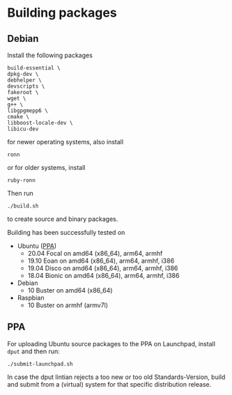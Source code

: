 # Building packages

## Debian

Install the following packages

    build-essential \
    dpkg-dev \
    debhelper \
    devscripts \
    fakeroot \
    wget \
    g++ \
    libgpgmepp6 \
    cmake \
    libboost-locale-dev \
    libicu-dev

for newer operating systems, also install

    ronn

or for older systems, install

    ruby-ronn

Then run

    ./build.sh

to create source and binary packages.

Building has been successfully tested on
* Ubuntu ([PPA](https://launchpad.net/~nuspell/+archive/ubuntu/ppa/+packages))
    * 20.04 Focal on amd64 (x86_64), arm64, armhf
    * 19.10 Eoan on amd64 (x86_64), arm64, armhf, i386
    * 19.04 Disco on amd64 (x86_64), arm64, armhf, i386
    * 18.04 Bionic on amd64 (x86_64), arm64, armhf, i386
* Debian
    * 10 Buster on amd64 (x86_64)
* Raspbian
    * 10 Buster on armhf (armv7l)

## PPA

For uploading Ubuntu source packages to the PPA on Launchpad, install `dput` and
then run:

    ./submit-launchpad.sh

In case the dput lintian rejects a too new or too old Standards-Version, build
and submit from a (virtual) system for that specific distribution release.

